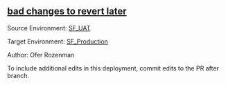 ## [bad changes to revert later](https://app.salto.io/orgs/209bcb78-0b9b-41a4-92bb-591185762eca/envs/a30e5eb0-c327-4c68-8a23-2e0e471b881b/deployments/f5b2a130-fae7-454f-91e7-ab3e362145ea)

Source Environment: [SF_UAT](https://app.salto.io/orgs/209bcb78-0b9b-41a4-92bb-591185762eca/envs/12d084ba-9350-4e29-84ae-d26dc9450804) 

Target Environment: [SF_Production](https://app.salto.io/orgs/209bcb78-0b9b-41a4-92bb-591185762eca/envs/a30e5eb0-c327-4c68-8a23-2e0e471b881b) 

Author: Ofer Rozenman

To include additional edits in this deployment, commit edits to the PR after branch.